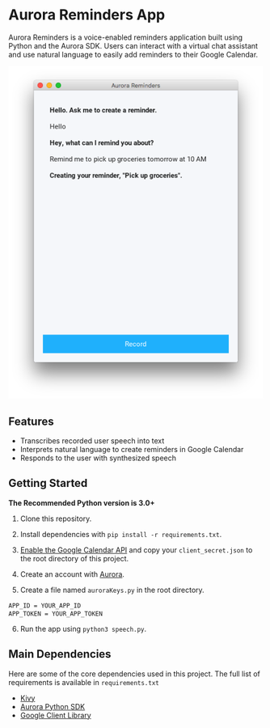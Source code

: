 # Aurora Reminders App
Aurora Reminders is a voice-enabled reminders application built using Python and the Aurora SDK. Users can interact with a virtual chat assistant and use natural language to easily add reminders to their Google Calendar.

![Screenshot](/screenshots/screenshot.png)

## Features
- Transcribes recorded user speech into text
- Interprets natural language to create reminders in Google Calendar
- Responds to the user with synthesized speech

## Getting Started
**The Recommended Python version is 3.0+**
1. Clone this repository.

2. Install dependencies with `pip install -r requirements.txt`.

3. [Enable the Google Calendar API](https://developers.google.com/calendar/quickstart/python) and copy your `client_secret.json` to the root directory of this project.

4. Create an account with [Aurora](http://dashboard.auroraapi.com/).

5. Create a file named `auroraKeys.py` in the root directory.
```
APP_ID = YOUR_APP_ID
APP_TOKEN = YOUR_APP_TOKEN
```
6. Run the app using `python3 speech.py`.

## Main Dependencies
Here are some of the core dependencies used in this project. The full list of requirements is available in `requirements.txt`
- [Kivy](https://github.com/kivy/kivy)
- [Aurora Python SDK](https://github.com/auroraapi/aurora-python)
- [Google Client Library](https://github.com/google/google-api-python-client)
